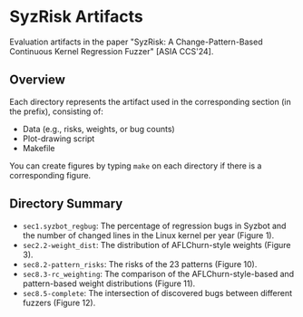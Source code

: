 # SyzRisk Artifacts

Evaluation artifacts in the paper "SyzRisk: A Change-Pattern-Based Continuous Kernel Regression Fuzzer" \[ASIA CCS'24\]. 

## Overview

Each directory represents the artifact used in the corresponding section (in the prefix), consisting of:

- Data (e.g., risks, weights, or bug counts)
- Plot-drawing script
- Makefile

You can create figures by typing `make` on each directory if there is a corresponding figure.

## Directory Summary

 - `sec1.syzbot_regbug`: The percentage of regression bugs in Syzbot and the number of changed lines in the Linux kernel per year (Figure 1).
 - `sec2.2-weight_dist`: The distribution of AFLChurn-style weights (Figure 3).
 - `sec8.2-pattern_risks`: The risks of the 23 patterns (Figure 10).
 - `sec8.3-rc_weighting`: The comparison of the AFLChurn-style-based and pattern-based weight distributions (Figure 11).
 - `sec8.5-complete`: The intersection of discovered bugs between different fuzzers (Figure 12).
